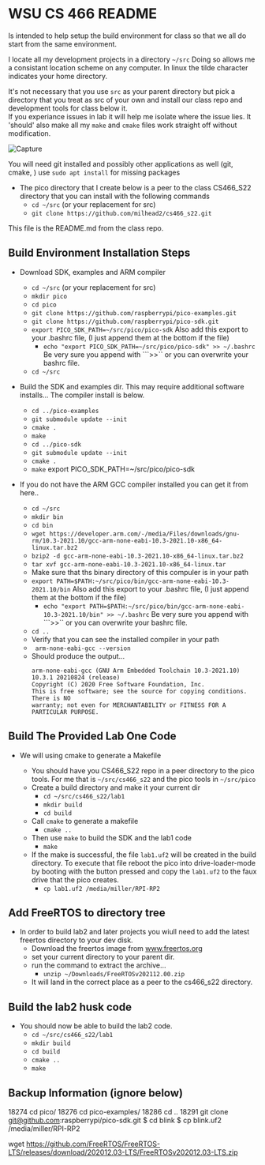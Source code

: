 WSU CS 466 README
=================
Is intended to help setup the build environment for class so that we all do start from the same environment.

I locate all my development projects in a directory ```~/src``` Doing so allows me a consistant location scheme on any computer.  In linux the tilde character indicates your home directory.

It's not necessary that you use ```src``` as your parent directory but pick a directory that you treat as src of your own and install our class repo and development tools for class below it.  
If you experiance issues in lab it will help me isolate where the issue lies.  It 'should' also make all my ```make``` and ```cmake``` files work straight off without modification.

![Capture](https://user-images.githubusercontent.com/19733331/150585134-7ebbc1ad-c76b-4c19-bdd8-8922a14eacbe.JPG)

You will need git installed and possibly other applications as well (git, cmake, ) use ```sudo apt install``` for missing packages

 - The pico directory that I create below is a peer to the class CS466_S22 directory that you can install with the following commands
	- ```cd ~/src``` (or your replacement for src)
	- ```git clone https://github.com/milhead2/cs466_s22.git```
	
This file is the README.md from the class repo.

Build Environment Installation Steps
------------------------------------

 - Download SDK, examples and ARM compiler
	- ```cd ~/src``` (or your replacement for src)
	- ```mkdir pico```
	- ```cd pico```
	- ```git clone https://github.com/raspberrypi/pico-examples.git```
	- ```git clone https://github.com/raspberrypi/pico-sdk.git```
	- ```export PICO_SDK_PATH=~/src/pico/pico-sdk```  Also add this export to your .bashrc file, (I just append them at the bottom if the file)
		- ```echo "export PICO_SDK_PATH=~/src/pico/pico-sdk" >> ~/.bashrc```  Be very sure you append with ```>>`` or you can overwrite your bashrc file.
	- ```cd ~/src```
 - Build the SDK and examples dir.  This may require additional software installs...  The compiler install is below.
    - ```cd ../pico-examples```
	- ```git submodule update --init```  
	- ```cmake .```
	- ```make```
    - ```cd ../pico-sdk```
	- ```git submodule update --init```  
	- ```cmake .```
	- ```make```
	export PICO_SDK_PATH=~/src/pico/pico-sdk
	
 - If you do not have the ARM GCC compiler installed you can get it from here..
	- ```cd ~/src```
	- ```mkdir bin```
	- ```cd bin```
	- ```wget https://developer.arm.com/-/media/Files/downloads/gnu-rm/10.3-2021.10/gcc-arm-none-eabi-10.3-2021.10-x86_64-linux.tar.bz2```
	- ```bzip2 -d gcc-arm-none-eabi-10.3-2021.10-x86_64-linux.tar.bz2```
	- ```tar xvf gcc-arm-none-eabi-10.3-2021.10-x86_64-linux.tar```
	- Make sure that ths binary directory of this compuler is in your path
	- ```export PATH=$PATH:~/src/pico/bin/gcc-arm-none-eabi-10.3-2021.10/bin```  Also add this export to your .bashrc file, (I just append them at the bottom if the file)
		- ```echo "export PATH=$PATH:~/src/pico/bin/gcc-arm-none-eabi-10.3-2021.10/bin" >> ~/.bashrc```  Be very sure you append with ```>>`` or you can overwrite your bashrc file.
	- ```cd ..```
	- Verify that you can see the installed compiler in your path
	- ``` arm-none-eabi-gcc --version```
	- Should produce the output...
		```
		arm-none-eabi-gcc (GNU Arm Embedded Toolchain 10.3-2021.10) 10.3.1 20210824 (release)
		Copyright (C) 2020 Free Software Foundation, Inc.
		This is free software; see the source for copying conditions.  There is NO
		warranty; not even for MERCHANTABILITY or FITNESS FOR A PARTICULAR PURPOSE.
		```


Build The Provided Lab One Code
---------------------------

- We will using cmake to generate a Makefile 

	- You should have you CS466_S22 repo in a peer directory to the pico tools.  For me that is ```~/src/cs466_s22``` and the pico tools in ```~/src/pico```
	- Create a build directory and make it your current dir
		- ```cd ~/src/cs466_s22/lab1```
		- ```mkdir build```
		- ```cd build```
	- Call ```cmake``` to generate a makefile
		- ```cmake ..```
	- Then use ```make``` to build the SDK and the lab1 code
		- ```make```
	- If the make is successful, the file ```lab1.uf2``` will be created in the build directory.  To execute that file reboot the pico into 
	drive-loader-mode by booting with the button pressed and copy the ```lab1.uf2``` to the faux drive that the pico creates.
		- ```cp lab1.uf2 /media/miller/RPI-RP2```
		

Add FreeRTOS to directory tree
---------------------------

- In order to build lab2 and later projects you wiull need to add the latest freertos directory to your dev disk.  
	- Download the freertos image from www.freertos.org
	- set your current directory to your parent dir.
	- run the command to extract the archive...
		- ```unzip ~/Downloads/FreeRTOSv202112.00.zip```
	- It will land in the correct place as a peer to the cs466_s22 directory.

Build the lab2 husk code
---------------------------

- You should now be able to build the lab2 code.
	- ```cd ~/src/cs466_s22/lab1```
	- ```mkdir build```
	- ```cd build```
	- ```cmake ..```
	- ```make```


Backup Information (ignore below)
---------------------------------
	
		
		
		
		
18274  cd pico/
18276  cd pico-examples/
18286  cd ..
18291  git clone git@github.com:raspberrypi/pico-sdk.git
$ cd blink
$ cp blink.uf2 /media/miller/RPI-RP2


wget https://github.com/FreeRTOS/FreeRTOS-LTS/releases/download/202012.03-LTS/FreeRTOSv202012.03-LTS.zip

